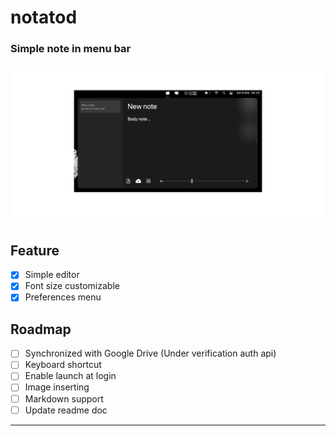 # notatod
### Simple note in menu bar

![](/images/img1.png)

## Feature
- [x] Simple editor
- [x] Font size customizable
- [x] Preferences menu

## Roadmap
- [ ] Synchronized with Google Drive (Under verification auth api)
- [ ] Keyboard shortcut
- [ ] Enable launch at login
- [ ] Image inserting
- [ ] Markdown support
- [ ] Update readme doc

---